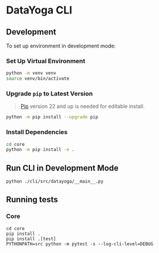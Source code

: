 # DataYoga CLI

## Development

To set up environment in development mode:

### Set Up Virtual Environment

```bash
python -m venv venv
source venv/bin/activate
```

### Upgrade `pip` to Latest Version

> [Pip](https://pypi.org/project/pip) version 22 and up is needed for editable install.

```bash
python -m pip install --upgrade pip
```

### Install Dependencies

```bash
cd core
python -m pip install -e .
```

## Run CLI in Development Mode

```bash
python ./cli/src/datayoga/__main__.py
```

## Running tests

### Core

```
cd core
pip install .
pip install .[test]
PYTHONPATH=src python -m pytest -s --log-cli-level=DEBUG
```
